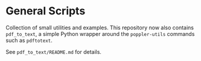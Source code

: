 # General Scripts

Collection of small utilities and examples. This repository now also contains
`pdf_to_text`, a simple Python wrapper around the `poppler-utils` commands such
as `pdftotext`.

See `pdf_to_text/README.md` for details.
